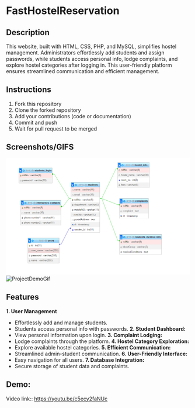 # FastHostelReservation

## Description
This website, built with HTML, CSS, PHP, and MySQL, simplifies hostel management. Administrators effortlessly add students and assign passwords, while students access personal info, lodge complaints, and explore hostel categories after logging in. This user-friendly platform ensures streamlined communication and efficient management.


## Instructions
1. Fork this repository
2. Clone the forked repository
3. Add your contributions (code or documentation)
4. Commit and push
5. Wait for pull request to be merged

## Screenshots/GIFS
![ProjectER](https://github.com/kashiiitech/FastHostelReservation/blob/main/img-Readme/design-db.png)
![ProjectDemoGif](https://github.com/kashiiitech/FastHostelReservation/blob/main/img-Readme/website-demogif.gif)

## Features
**1. User Management**
  - Effortlessly add and manage students.
  - Students access personal info with passwords.
**2. Student Dashboard:**
  - View personal information upon login.
**3. Complaint Lodging:**
  - Lodge complaints through the platform.
**4. Hostel Category Exploration:**
  - Explore available hostel categories.
**5. Efficient Communication:**
  - Streamlined admin-student communication.
**6. User-Friendly Interface:**
  - Easy navigation for all users.
**7. Database Integration:**
  - Secure storage of student data and complaints.

## Demo:
Video link:: https://youtu.be/c5ecy2faNUc
